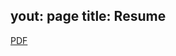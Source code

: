 yout: page
title: Resume
---

[<i class="fa fa-file-alt" aria-hidden="true"></i> PDF](/alexbrohammer-resume.pdf)
